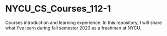# NYCU_CS_Courses_112-1
Courses introduction and learning experience.
In this repository, I will share what I've learn during fall semester 2023 as a freahman at NYCU.
